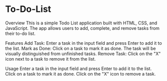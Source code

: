 # To-Do-List

Overview
This is a simple Todo List application built with HTML, CSS, and JavaScript. The app allows users to add, complete, and remove tasks from their to-do list.

Features
Add Task: Enter a task in the input field and press Enter to add it to the list.
Mark as Done: Click on a task to mark it as done. The task will be visually distinguished from unfinished tasks.
Remove Task: Click on the "X" icon next to a task to remove it from the list.

Usage
Enter a task in the input field and press Enter to add it to the list.
Click on a task to mark it as done.
Click on the "X" icon to remove a task.
